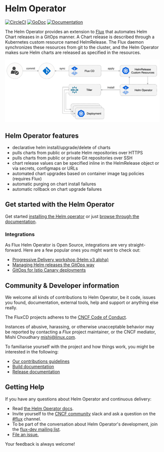 # Helm Operator

[![CircleCI](https://circleci.com/gh/fluxcd/helm-operator.svg?style=svg)](https://circleci.com/gh/fluxcd/helm-operator)
[![GoDoc](https://godoc.org/github.com/fluxcd/helm-operator?status.svg)](https://godoc.org/github.com/fluxcd/helm-operator)
[![Documentation](https://img.shields.io/badge/latest-documentation-informational)](https://docs.fluxcd.io/projects/helm-operator/en/latest/)

The Helm Operator provides an extension to [Flux](https://github.com/fluxcd/flux)
that automates Helm Chart releases in a GitOps manner.
A Chart release is described through a Kubernetes custom resource named HelmRelease. 
The Flux daemon synchronizes these resources from git to the cluster, 
and the Helm Operator makes sure Helm charts are released as specified in the resources.

![GitOps Helm Operator](docs/_files/fluxcd-helm-operator-diagram.png)

## Helm Operator features

* declarative helm install/upgrade/delete of charts
* pulls charts from public or private Helm repositories over HTTPS
* pulls charts from public or private Git repositories over SSH
* chart release values can be specified inline in the HelmRelease object or via secrets, configmaps or URLs
* automated chart upgrades based on container image tag policies (requires Flux)
* automatic purging on chart install failures
* automatic rollback on chart upgrade failures

## Get started with the Helm Operator

Get started [installing the Helm operator](/chart/helm-operator/README.md)
or just [browse through the documentation](https://docs.fluxcd.io/projects/helm-operator/en/latest/).

### Integrations

As Flux Helm Operator is Open Source, integrations are very straight-forward. Here are
a few popular ones you might want to check out:

- [Progressive Delivery workshop (Helm v3 alpha)](https://helm.workshop.flagger.dev/)
- [Managing Helm releases the GitOps way](https://github.com/fluxcd/helm-operator-get-started)
- [GitOps for Istio Canary deployments](https://github.com/stefanprodan/gitops-istio)

## Community & Developer information

We welcome all kinds of contributions to Helm Operator, be it code, issues you found,
documentation, external tools, help and support or anything else really.

The FluxCD projects adheres to the [CNCF Code of
Conduct](https://github.com/cncf/foundation/blob/master/code-of-conduct.md).

Instances of abusive, harassing, or otherwise unacceptable behavior
may be reported by contacting a _Flux_ project maintainer, or the CNCF
mediator, Mishi Choudhary <mishi@linux.com>.

To familiarise yourself with the project and how things work, you might
be interested in the following:

- [Our contributions guidelines](CONTRIBUTING.md)
- [Build documentation](https://docs.fluxcd.io/en/latest/contributing/building.html)
- [Release documentation](/internal_docs/releasing.md)

## <a name="help"></a>Getting Help

If you have any questions about Helm Operator and continuous delivery:

- Read [the Helm Operator docs](https://docs.fluxcd.io/projects/helm-operator/).
- Invite yourself to the <a href="https://slack.cncf.io" target="_blank">CNCF community</a>
  slack and ask a question on the [#flux](https://cloud-native.slack.com/messages/flux/)
  channel.
- To be part of the conversation about Helm Operator's development, join the
  [flux-dev mailing list](https://lists.cncf.io/g/cncf-flux-dev).
- [File an issue.](https://github.com/fluxcd/helm-operator/issues/new)

Your feedback is always welcome!
